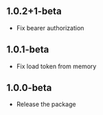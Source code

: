 ## 1.0.2+1-beta
* Fix bearer authorization

## 1.0.1-beta
* Fix load token from memory

## 1.0.0-beta
* Release the package
